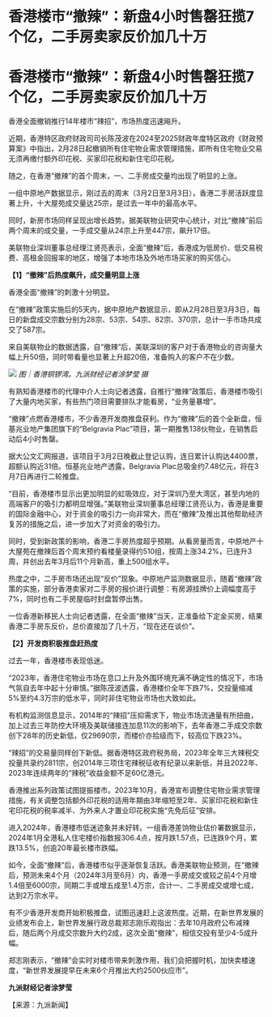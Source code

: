 # 香港楼市“撤辣”：新盘4小时售罄狂揽7个亿，二手房卖家反价加几十万

# 香港楼市“撤辣”：新盘4小时售罄狂揽7个亿，二手房卖家反价加几十万

香港全面撤销推行14年楼市“辣招”，市场热度迅速飚升。

近期，香港特区政府财政司司长陈茂波在2024至2025财政年度特区政府《财政预算案》中指出，2月28日起撤销所有住宅物业需求管理措施，即所有住宅物业交易无须再缴付额外印花税、买家印花税和新住宅印花税。

随之，在香港“撤辣”的首个周末，一、二手房成交量均出现了明显的上涨。

一组中原地产数据显示，刚过去的周末（3月2日至3月3日），香港二手房活跃度显著上升，十大屋苑成交量达25宗，是过去一年中的最高水平。

同时，新房市场同样呈现出增长趋势。据美联物业研究中心统计，对比“撤辣”前后两个周末的成交量，一手成交量从24宗上升至447宗，飙升17倍。

美联物业深圳董事总经理江贤亮表示，全面“撤辣”后，香港成为低房价、低交易税费、高租金回报率的地区，增强了本地市场及外地市场买家的购买信心。

**【1】“撤辣”后热度飙升，成交量明显上涨**

香港全面“撤辣”的刺激十分明显。

在“撤辣”政策实施后的5天内，据中原地产数据显示，即从2月28日至3月3日，每日的新盘成交宗数分别为28宗、53宗、54宗、82宗、370宗，总计一手市场共成交了587宗。

来自美联物业的数据透露，自“撤辣”后，美联深圳的客户对于香港物业的咨询量大幅上升50倍，同时带看量也显著上升超20倍，准备购入的客户不在少数。

![](https://inews.gtimg.com/om_bt/OWf3ATSscYkeZnPHaZ2f-feQjqTcbmnA2YyyoXWLi3BRoAA/1000)
_图｜香港铜锣湾。九派财经记者涂梦莹 摄_

有熟知香港楼市的代理中介人士向记者透露，自推行“撤辣”政策后，香港楼市吸引了大量内地买家，有些热门项目需要排队才能看房，“业务量暴增”。

“撤辣”点燃香港楼市，不少香港开发商推盘获利。作为“撤辣”后的首个全新盘，恒基兆业地产集团旗下的“Belgravia
Plac”项目，第一期推售138伙物业，在销售启动后4小时售罄。

据大公文汇网报道，该项目于3月2日晚截止登记认购，连日累计认购达4400票，超额认购近31倍。恒基兆业地产透露，Belgravia
Plac总吸金约7.48亿元，将在3月7日再进行二轮推盘。

“目前，香港楼市显示出更加明显的虹吸效应，对于深圳乃至大湾区，甚至内地的高端客户的吸引力都明显增强。”美联物业深圳董事总经理江贤亮认为，香港是重要的国际金融中心，对于资金的吸引力一向非常大，而在“撤辣”及推出其他帮助经济复苏的措施之后，进一步加大了对资金的吸引力。

同时，受到新政策的影响，香港二手房热度超乎预期。从看房量而言，中原地产十大屋苑在撤辣后首个周末预约看楼量录得约510组，按周上涨34.2%，已连升3周，并创出去年3月后11个月新高，重上500组水平。

热度之中，二手房市场还出现“反价”现象。中原地产监测数据显示，随着“撤辣”政策的实施，部分香港卖家对二手房的报价进行调整：有房源挂牌价上调幅度高于7%，同时也有二手房屋临时封盘暂停出售。

一位香港新移民人士向记者透露，在全面“撤辣”当天，正准备给下定金买房，结果香港二手房东反价，总价直接加了几十万，“现在还在谈价”。

**【2】开发商积极推盘赶热度**

过去一年，香港楼市表现低迷。

“2023年，香港住宅物业市场在息口上升及外围环境充满不确定性的情况下，市场气氛自去年中起十分审慎。”据陈茂波透露，香港楼价全年下跌7%，交投量缩减5%至约4.3万宗的低水平，同时非住宅物业市场也大致如此。

有机构监测信息显示，2014年的“辣招”压抑需求下，物业市场流通量有所扭曲，加上过去三年防控大环境及美联储接连加息11次的影响下，去年香港二手成交宗数创下28年的历史新低，仅29690宗，而楼价亦拾级而下，较高位下跌23%。

“辣招”的交易量同样创下新低。据香港特区政府税务局，2023年全年三大辣税交投量共录约2811宗，创2014年三项住宅辣税征收有纪录以来新低，并且2022年、2023年连续两年的“辣税”收益金额不足60亿港元。

香港推出系列政策试图提振楼市。2023年10月，香港宣布调整住宅物业需求管理措施，有关调整包括额外印花税的适用年期由3年缩短至2年、买家印花税和新住宅印花税的税率减半、为外来人才置业印花税实施“先免后征”安排。

进入2024年，香港楼市低迷迹象并未好转。一组香港差饷物业估价署数据显示，2024年1月全港私人住宅楼价指数报306.4点，按月跌1.57点，已连跌9个月，累跌13.5%，创逾20年最长楼市跌幅。

如今，全面“撤辣”后，香港楼市似乎逐渐恢复活跃。香港美联物业预测，在“撤辣后，预测未来4个月（2024年3月至6月）内，香港一手房成交或较之前4个月增1.4倍至6000宗，同期二手或增五成至1.4万宗，合计一、二手房成交或增七成，达到2万宗水平。

有不少香港开发商开始积极推盘，试图迅速赶上这波热度。近期，在新世界发展的业绩发布会上，新世界发展行政总裁郑志刚乐观指出：去年10月政府公布减辣后，随后两个月成交宗数升大约2成，这次全面“撤辣”，相信交投有至少4-5成升幅。

郑志刚表示，“撤辣”会实时对楼市带来刺激作用，我们会把握时机，加快卖楼速度，“新世界发展提早在未来6个月推出大约2500伙应市”。

**九派财经记者涂梦莹**

【来源：九派新闻】

